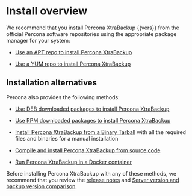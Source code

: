 # Install overview

We recommend that you install Percona XtraBackup {{vers}} from the official Percona software repositories using the appropriate package manager for your system:

* [Use an APT repo to install Percona XtraBackup](apt-repo.md)

* [Use a YUM repo to install Percona XtraBackup](yum-repo.md)

## Installation alternatives

Percona also provides the following methods:

* [Use DEB downloaded packages to install Percona XtraBackup](apt-download-deb.md)

* [Use RPM downloaded packages to install Percona XtraBackup](yum-download-rpm.md) 

* [Install Percona XtraBackup from a Binary Tarball](binary-tarball.md) with all the required files and binaries for a manual installation

* [Compile and install Percona XtraBackup from source code](compile-xtrabackup.md)

* [Run Percona XtraBackup in a Docker container](docker.md)

Before installing Percona XtraBackup with any of these methods, we recommend that you review the [release notes](release-notes/release-notes.md) and [Server version and backup version comparison](server-backup-version-comparison.md).
